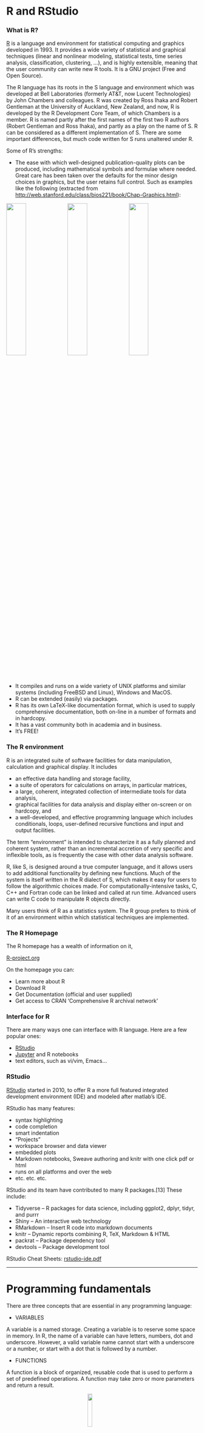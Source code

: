 <script>
function buildQuiz(myq, qc){
  // variable to store the HTML output
  const output = [];
&#10;  // for each question...
  myq.forEach(
    (currentQuestion, questionNumber) => {
&#10;      // variable to store the list of possible answers
      const answers = [];
&#10;      // and for each available answer...
      for(letter in currentQuestion.answers){
&#10;        // ...add an HTML radio button
        answers.push(
          `<label>
            <input type="radio" name="question${questionNumber}" value="${letter}">
            ${letter} :
            ${currentQuestion.answers[letter]}
          </label><br/>`
        );
      }
&#10;      // add this question and its answers to the output
      output.push(
        `<div class="question"> ${currentQuestion.question} </div>
        <div class="answers"> ${answers.join('')} </div><br/>`
      );
    }
  );
&#10;  // finally combine our output list into one string of HTML and put it on the page
  qc.innerHTML = output.join('');
}
&#10;function showResults(myq, qc, rc){
&#10;  // gather answer containers from our quiz
  const answerContainers = qc.querySelectorAll('.answers');
&#10;  // keep track of user's answers
  let numCorrect = 0;
&#10;  // for each question...
  myq.forEach( (currentQuestion, questionNumber) => {
&#10;    // find selected answer
    const answerContainer = answerContainers[questionNumber];
    const selector = `input[name=question${questionNumber}]:checked`;
    const userAnswer = (answerContainer.querySelector(selector) || {}).value;
&#10;    // if answer is correct
    if(userAnswer === currentQuestion.correctAnswer){
      // add to the number of correct answers
      numCorrect++;
&#10;      // color the answers green
      answerContainers[questionNumber].style.color = 'lightgreen';
    }
    // if answer is wrong or blank
    else{
      // color the answers red
      answerContainers[questionNumber].style.color = 'red';
    }
  });
&#10;  // show number of correct answers out of total
  rc.innerHTML = `${numCorrect} out of ${myq.length}`;
}
</script>
<style type="text/css">
.colsel {
background-color: lightyellow;
}
&#10;pre, code {
  white-space:pre !important;
  overflow-x:scroll auto
}
</style>

# R and RStudio

### What is R?

[R](http://r-project.org/) is a language and environment for statistical
computing and graphics developed in 1993. It provides a wide variety of
statistical and graphical techniques (linear and nonlinear modeling,
statistical tests, time series analysis, classification, clustering, …),
and is highly extensible, meaning that the user community can write new
R tools. It is a GNU project (Free and Open Source).

The R language has its roots in the S language and environment which was
developed at Bell Laboratories (formerly AT&T, now Lucent Technologies)
by John Chambers and colleagues. R was created by Ross Ihaka and Robert
Gentleman at the University of Auckland, New Zealand, and now, R is
developed by the R Development Core Team, of which Chambers is a member.
R is named partly after the first names of the first two R authors
(Robert Gentleman and Ross Ihaka), and partly as a play on the name of
S. R can be considered as a different implementation of S. There are
some important differences, but much code written for S runs unaltered
under R.

Some of R’s strengths:

- The ease with which well-designed publication-quality plots can be
  produced, including mathematical symbols and formulae where needed.
  Great care has been taken over the defaults for the minor design
  choices in graphics, but the user retains full control. Such as
  examples like the following (extracted from
  <http://web.stanford.edu/class/bios221/book/Chap-Graphics.html>):

<img src="chap3-rgraphics-heatmap-1.png" width="32%" /><img src="chap3-rgraphics-darned1-1.png" width="32%" /><img src="chap3-rgraphics-twodsp4-1.png" width="32%" />

- It compiles and runs on a wide variety of UNIX platforms and similar
  systems (including FreeBSD and Linux), Windows and MacOS.
- R can be extended (easily) via packages.
- R has its own LaTeX-like documentation format, which is used to supply
  comprehensive documentation, both on-line in a number of formats and
  in hardcopy.
- It has a vast community both in academia and in business.
- It’s FREE!

### The R environment

R is an integrated suite of software facilities for data manipulation,
calculation and graphical display. It includes

- an effective data handling and storage facility,
- a suite of operators for calculations on arrays, in particular
  matrices,
- a large, coherent, integrated collection of intermediate tools for
  data analysis,
- graphical facilities for data analysis and display either on-screen or
  on hardcopy, and
- a well-developed, and effective programming language which includes
  conditionals, loops, user-defined recursive functions and input and
  output facilities.

The term “environment” is intended to characterize it as a fully planned
and coherent system, rather than an incremental accretion of very
specific and inflexible tools, as is frequently the case with other data
analysis software.

R, like S, is designed around a true computer language, and it allows
users to add additional functionality by defining new functions. Much of
the system is itself written in the R dialect of S, which makes it easy
for users to follow the algorithmic choices made. For
computationally-intensive tasks, C, C++ and Fortran code can be linked
and called at run time. Advanced users can write C code to manipulate R
objects directly.

Many users think of R as a statistics system. The R group prefers to
think of it of an environment within which statistical techniques are
implemented.

### The R Homepage

The R homepage has a wealth of information on it,

[R-project.org](http://r-project.org/)

On the homepage you can:

- Learn more about R
- Download R
- Get Documentation (official and user supplied)
- Get access to CRAN ‘Comprehensive R archival network’

### Interface for R

There are many ways one can interface with R language. Here are a few
popular ones:

- [RStudio](https://www.rstudio.com/)
- [Jupyter](https://jupyter.org/) and R notebooks
- text editors, such as vi/vim, Emacs…

### RStudio

[RStudio](https://www.rstudio.com/) started in 2010, to offer R a more
full featured integrated development environment (IDE) and modeled after
matlab’s IDE.

RStudio has many features:

- syntax highlighting
- code completion
- smart indentation
- “Projects”
- workspace browser and data viewer
- embedded plots
- Markdown notebooks, Sweave authoring and knitr with one click pdf or
  html
- runs on all platforms and over the web
- etc. etc. etc.

RStudio and its team have contributed to many R packages.\[13\] These
include:

- Tidyverse – R packages for data science, including ggplot2, dplyr,
  tidyr, and purrr
- Shiny – An interactive web technology
- RMarkdown – Insert R code into markdown documents
- knitr – Dynamic reports combining R, TeX, Markdown & HTML
- packrat – Package dependency tool
- devtools – Package development tool

RStudio Cheat Sheets:
[rstudio-ide.pdf](https://github.com/rstudio/cheatsheets/raw/master/rstudio-ide.pdf)

------------------------------------------------------------------------

# Programming fundamentals

There are three concepts that are essential in any programming language:

- VARIABLES

A variable is a named storage. Creating a variable is to reserve some
space in memory. In R, the name of a variable can have letters, numbers,
dot and underscore. However, a valid variable name cannot start with a
underscore or a number, or start with a dot that is followed by a
number.

- FUNCTIONS

A function is a block of organized, reusable code that is used to
perform a set of predefined operations. A function may take zero or more
parameters and return a result.

<img src="./func.png" width="15%" style="display: block; margin: auto;" />

The way to use a function in R is:

**function.name(parameter1=value1, …)**

In R, to get help information on a funciton, one may use the command:

**?function.name**

- OPERATIONS

<table class="table table-striped" style="width: auto !important; margin-left: auto; margin-right: auto;">
<caption>
Assignment Operators in R
</caption>
<thead>
<tr>
<th style="text-align:center;">
Operator
</th>
<th style="text-align:center;">
Description
</th>
</tr>
</thead>
<tbody>
<tr>
<td style="text-align:center;">
&lt;-, =
</td>
<td style="text-align:center;">
Assignment
</td>
</tr>
</tbody>
</table>
<table class="table table-striped" style="width: auto !important; margin-left: auto; margin-right: auto;">
<caption>
Arithmetic Operators in R
</caption>
<thead>
<tr>
<th style="text-align:center;">
Operator
</th>
<th style="text-align:center;">
Description
</th>
</tr>
</thead>
<tbody>
<tr>
<td style="text-align:center;">

- </td>
  <td style="text-align:center;">
  Addition
  </td>
  </tr>
  <tr>
  <td style="text-align:center;">

  - </td>
    <td style="text-align:center;">
    Subtraction
    </td>
    </tr>
    <tr>
    <td style="text-align:center;">

    - </td>
      <td style="text-align:center;">
      Multiplication
      </td>
      </tr>
      <tr>
      <td style="text-align:center;">
      /
      </td>
      <td style="text-align:center;">
      Division
      </td>
      </tr>
      <tr>
      <td style="text-align:center;">
      ^
      </td>
      <td style="text-align:center;">
      Exponent
      </td>
      </tr>
      <tr>
      <td style="text-align:center;">
      %%
      </td>
      <td style="text-align:center;">
      Modulus
      </td>
      </tr>
      <tr>
      <td style="text-align:center;">
      %/%
      </td>
      <td style="text-align:center;">
      Integer Division
      </td>
      </tr>
      </tbody>
      </table>

<table class="table table-striped" style="width: auto !important; margin-left: auto; margin-right: auto;">
<caption>
Relational Operators in R
</caption>
<thead>
<tr>
<th style="text-align:center;">
Operator
</th>
<th style="text-align:center;">
Description
</th>
</tr>
</thead>
<tbody>
<tr>
<td style="text-align:center;">
&lt;
</td>
<td style="text-align:center;">
Less than
</td>
</tr>
<tr>
<td style="text-align:center;">
&gt;
</td>
<td style="text-align:center;">
Greater than
</td>
</tr>
<tr>
<td style="text-align:center;">
&lt;=
</td>
<td style="text-align:center;">
Less than or equal to
</td>
</tr>
<tr>
<td style="text-align:center;">
&gt;=
</td>
<td style="text-align:center;">
Greater than or equal to
</td>
</tr>
<tr>
<td style="text-align:center;">
==
</td>
<td style="text-align:center;">
Equal to
</td>
</tr>
<tr>
<td style="text-align:center;">
!=
</td>
<td style="text-align:center;">
Not equal to
</td>
</tr>
</tbody>
</table>
<table class="table table-striped" style="width: auto !important; margin-left: auto; margin-right: auto;">
<caption>
Logical Operators in R
</caption>
<thead>
<tr>
<th style="text-align:center;">
Operator
</th>
<th style="text-align:center;">
Description
</th>
</tr>
</thead>
<tbody>
<tr>
<td style="text-align:center;">
!
</td>
<td style="text-align:center;">
Logical NOT
</td>
</tr>
<tr>
<td style="text-align:center;">
&
</td>
<td style="text-align:center;">
Element-wise logical AND
</td>
</tr>
<tr>
<td style="text-align:center;">
&&
</td>
<td style="text-align:center;">
Logical AND
</td>
</tr>
<tr>
<td style="text-align:center;">
&amp;#124;
</td>
<td style="text-align:center;">
Element-wise logical OR
</td>
</tr>
<tr>
<td style="text-align:center;">
&amp;#124;&amp;#124;
</td>
<td style="text-align:center;">
Logical OR
</td>
</tr>
</tbody>
</table>

------------------------------------------------------------------------

# Start an R session

**BEFORE YOU BEGIN, YOU NEED TO START AN R SESSION**

You can run this tutorial in an IDE (like Rstudio) on your laptop, or
you can run R on the command-line on tadpole by logging into tadpole in
a terminal and running the following commands:

> module load R
>
> R

**NOTE: Below, the text in the yellow boxes is code to input (by typing
it or copy/pasting) into your R session, the text in the white boxes is
the expected output.**

------------------------------------------------------------------------

# Topics covered in this introduction to R

1.  Basic data types in R
2.  Basic data structures in R
3.  Import and export data in R
4.  Functions in R
5.  Basic statistics in R
6.  Simple data visulization in R
7.  Install packages in R
8.  Save data in R session
9.  R markdown and R notebooks

------------------------------------------------------------------------

# Topic 1. Basic data types in R

#### There are 5 basic atomic classes: numeric (integer, complex), character, logical

##### Examples of numeric values.

``` r
# assign number 150 to variable a.
a <- 150
a
```

    ## [1] 150

``` r
# assign a number in scientific format to variable b.
b <- 3e-2
b
```

    ## [1] 0.03

<br>

##### Examples of character values.

``` r
# assign a string "BRCA1" to variable gene
gene <- "BRCA1"
gene
```

    ## [1] "BRCA1"

``` r
# assign a string "Hello World" to variable hello
hello <- "Hello World"
hello
```

    ## [1] "Hello World"

<br>

##### Examples of logical values.

``` r
# assign logical value "TRUE" to variable brca1_expressed
brca1_expressed <- TRUE
brca1_expressed
```

    ## [1] TRUE

``` r
# assign logical value "FALSE" to variable her2_expressed
her2_expressed <- FALSE
her2_expressed
```

    ## [1] FALSE

``` r
# assign logical value to a variable by logical operation
her2_expression_level <- 0
her2_expressed <- her2_expression_level > 0
her2_expressed
```

    ## [1] FALSE

<br>

##### To find out the type of variable.

``` r
class(her2_expressed)
```

    ## [1] "logical"

``` r
# To check whether the variable is a specific type
is.numeric(gene)
```

    ## [1] FALSE

``` r
is.numeric(a)
```

    ## [1] TRUE

``` r
is.character(gene)
```

    ## [1] TRUE

<br>

##### In the case that one compares two different classes of data, the coersion rule in R is logical -\> integer -\> numeric -\> complex -\> character . The following is an example of converting a numeric variable to character.

``` r
b
```

    ## [1] 0.03

``` r
as.character(b)
```

    ## [1] "0.03"

<br>

What happens when one converts a logical variable to numeric?

``` r
# recall her2_expressed
her2_expressed
```

    ## [1] FALSE

``` r
# conversion
as.numeric(her2_expressed)
```

    ## [1] 0

``` r
her2_expressed + 1
```

    ## [1] 1

<br>

##### A logical *TRUE* is converted to integer 1 and a logical *FALSE* is converted to integer 0.

<br>

## Quiz 1

<div id="quiz1" class="quiz">

</div>

<button id="submit1">
Submit Quiz
</button>

<div id="results1" class="output">

</div>

<script>
quizContainer1 = document.getElementById('quiz1');
resultsContainer1 = document.getElementById('results1');
submitButton1 = document.getElementById('submit1');
&#10;myQuestions1 = [
  {
    question: "Create a variable a and set it to 3, and a variable b set to 'gene'. What is a + b?",
    answers: {
      a: "a",
      b: "3",
      c: "Gives an error",
      d: "4"
    },
    correctAnswer: "c"
  },
  {
    question: "Create another variable c set to FALSE. What is a + c?",
    answers: {
      a: "Gives an error",
      b: "3",
      c: "a",
      d: "4"
    },
    correctAnswer: "b"
  },
  {
    question: "What is 1 + TRUE?",
    answers: {
      a: "2",
      b: "1",
      c: "TRUE",
      d: "FALSE"
    },
    correctAnswer: "a"
  }
];
&#10;buildQuiz(myQuestions1, quizContainer1);
submitButton1.addEventListener('click', function() {showResults(myQuestions1, quizContainer1, resultsContainer1);});
</script>

------------------------------------------------------------------------

# Topic 2. Basic data structures in R

<table class="table table-striped" style="font-size: 18px; width: auto !important; margin-left: auto; margin-right: auto;">
<thead>
<tr>
<th style="text-align:left;">
</th>
<th style="text-align:center;">
Homogeneous
</th>
<th style="text-align:center;">
Heterogeneous
</th>
</tr>
</thead>
<tbody>
<tr>
<td style="text-align:left;">
1d
</td>
<td style="text-align:center;">
Atomic vector
</td>
<td style="text-align:center;">
List
</td>
</tr>
<tr>
<td style="text-align:left;">
2d
</td>
<td style="text-align:center;">
Matrix
</td>
<td style="text-align:center;">
Data frame
</td>
</tr>
<tr>
<td style="text-align:left;">
Nd
</td>
<td style="text-align:center;">
Array
</td>
<td style="text-align:center;">
</td>
</tr>
</tbody>
</table>

<br>

#### Atomic vectors: an atomic vector is a combination of multiple values(numeric, character or logical) in the same object. An atomic vector is created using the function c().

``` r
gene_names <- c("ESR1", "p53", "PI3K", "BRCA1", "EGFR")
gene_names
```

    ## [1] "ESR1"  "p53"   "PI3K"  "BRCA1" "EGFR"

``` r
gene_expression <- c(0, 100, 50, 200, 80)
gene_expression
```

    ## [1]   0 100  50 200  80

<br>

##### One can give names to the elements of an atomic vector.

``` r
# assign names to a vector by specifying them
names(gene_expression) <- c("ESR1", "p53", "PI3K", "BRCA1", "EGFR")
gene_expression
```

    ##  ESR1   p53  PI3K BRCA1  EGFR 
    ##     0   100    50   200    80

``` r
# assign names to a vector using another vector
names(gene_expression) <- gene_names
gene_expression
```

    ##  ESR1   p53  PI3K BRCA1  EGFR 
    ##     0   100    50   200    80

<br>

##### Or One may create a vector with named elements from scratch.

``` r
gene_expression <- c(ESR1=0, p53=100, PI3K=50, BRCA1=200, EGFR=80)
gene_expression
```

    ##  ESR1   p53  PI3K BRCA1  EGFR 
    ##     0   100    50   200    80

<br>

##### To find out the length of a vector:

``` r
length(gene_expression)
```

    ## [1] 5

##### NOTE: a vector can only hold elements of the same type. If there are a mixture of data types, they will be coerced according to the coersion rule mentioned earlier in this documentation.

<br>

#### Factors: a factor is a special vector. It stores categorical data, which are important in statistical modeling and can only take on a limited number of pre-defined values. The function factor() can be used to create a factor.

``` r
disease_stage <- factor(c("Stage1", "Stage2", "Stage2", "Stage3", "Stage1", "Stage4"))
disease_stage
```

    ## [1] Stage1 Stage2 Stage2 Stage3 Stage1 Stage4
    ## Levels: Stage1 Stage2 Stage3 Stage4

<br>

##### In R, categories of the data are stored as factor levels. The function levels() can be used to access the factor levels.

``` r
levels(disease_stage)
```

    ## [1] "Stage1" "Stage2" "Stage3" "Stage4"

##### A function to compactly display the internal structure of an R object is str(). Please use str() to display the internal structure of the object we just created *disease_stage*. It shows that *disease_stage* is a factor with four levels: “Stage1”, “Stage2”, “Stage3”, etc… The integer numbers after the colon shows that these levels are encoded under the hood by integer values: the first level is 1, the second level is 2, and so on. Basically, when *factor* function is called, R first scan through the vector to determine how many different categories there are, then it converts the character vector to a vector of integer values, with each integer value labeled with a category.

``` r
str(disease_stage)
```

    ##  Factor w/ 4 levels "Stage1","Stage2",..: 1 2 2 3 1 4

##### By default, R infers the factor levels by ordering the unique elements in a factor alphanumerically. One may specifically define the factor levels at the creation of the factor.

``` r
disease_stage <- factor(c("Stage1", "Stage2", "Stage2", "Stage3", "Stage1", "Stage4"), levels=c("Stage2", "Stage1", "Stage3", "Stage4"))
# The encoding for levels are different from above.
str(disease_stage)
```

    ##  Factor w/ 4 levels "Stage2","Stage1",..: 2 1 1 3 2 4

If you want to know the number of individuals at each levels, there are
two functions: *summary* and *table*.

``` r
summary(disease_stage)
```

    ## Stage2 Stage1 Stage3 Stage4 
    ##      2      2      1      1

``` r
table(disease_stage)
```

    ## disease_stage
    ## Stage2 Stage1 Stage3 Stage4 
    ##      2      2      1      1

## Quiz 2

<div id="quiz2" class="quiz">

</div>

<button id="submit2">
Submit Quiz
</button>

<div id="results2" class="output">

</div>

<script>
quizContainer2 = document.getElementById('quiz2');
resultsContainer2 = document.getElementById('results2');
submitButton2 = document.getElementById('submit2');
&#10;myQuestions2 = [
  {
    question: "Create a new factor with levels specified. What happens when the factor contains elements that are not included in the levels?",
    answers: {
      a: "A new level will be added to the factor",
      b: "A new element will be added to the factor that is an NA",
      c: "Nothing happens",
      d: "Gives a warning"
    },
    correctAnswer: "b"
  },
  {
    question: "You can type a '?' and then a function name to get help for that function. What does the 'relevel' function do?",
    answers: {
      a: "Sorts the factors",
      b: "Overwrites the factor levels",
      c: "Adds a new level to the factors",
      d: "Reorders the levels"
    },
    correctAnswer: "d"
  },
  {
    question: "What would the levels be for the following vector as a factor:<br>c('a','C','d','b',1,'!')",
    answers: {
      a: "a b C d 1 !",
      b: "! 1 a b d C",
      c: "1 a b C d !",
      d: "! 1 a b C d"
    },
    correctAnswer: "d"
  }
];
&#10;buildQuiz(myQuestions2, quizContainer2);
submitButton2.addEventListener('click', function() {showResults(myQuestions2, quizContainer2, resultsContainer2);});
</script>

<br>

------------------------------------------------------------------------

#### Matrices: A matrix is like an Excel sheet containing multiple rows and columns. It is used to combine vectors of the same type.

``` r
col1 <- c(1,3,8,9)
col2 <- c(2,18,27,10)
col3 <- c(8,37,267,19)

my_matrix <- cbind(col1, col2, col3)
my_matrix
```

    ##      col1 col2 col3
    ## [1,]    1    2    8
    ## [2,]    3   18   37
    ## [3,]    8   27  267
    ## [4,]    9   10   19

##### One other way to create a matrix is to use *matrix()* function.

``` r
nums <- c(col1, col2, col3)
nums
```

    ##  [1]   1   3   8   9   2  18  27  10   8  37 267  19

``` r
matrix(nums, ncol=2)
```

    ##      [,1] [,2]
    ## [1,]    1   27
    ## [2,]    3   10
    ## [3,]    8    8
    ## [4,]    9   37
    ## [5,]    2  267
    ## [6,]   18   19

``` r
rownames(my_matrix) <- c("row1", "row2", "row3", "row4")
my_matrix
```

    ##      col1 col2 col3
    ## row1    1    2    8
    ## row2    3   18   37
    ## row3    8   27  267
    ## row4    9   10   19

``` r
t(my_matrix) # transposing the matrix
```

    ##      row1 row2 row3 row4
    ## col1    1    3    8    9
    ## col2    2   18   27   10
    ## col3    8   37  267   19

##### To find out the dimension of a matrix:

``` r
ncol(my_matrix)
```

    ## [1] 3

``` r
nrow(my_matrix)
```

    ## [1] 4

``` r
dim(my_matrix)
```

    ## [1] 4 3

##### Calculations with numeric matrices.

``` r
my_matrix * 3
```

    ##      col1 col2 col3
    ## row1    3    6   24
    ## row2    9   54  111
    ## row3   24   81  801
    ## row4   27   30   57

``` r
log10(my_matrix)
```

    ##           col1     col2     col3
    ## row1 0.0000000 0.301030 0.903090
    ## row2 0.4771213 1.255273 1.568202
    ## row3 0.9030900 1.431364 2.426511
    ## row4 0.9542425 1.000000 1.278754

Total of each row.

``` r
rowSums(my_matrix)
```

    ## row1 row2 row3 row4 
    ##   11   58  302   38

Total of each column.

``` r
colSums(my_matrix)
```

    ## col1 col2 col3 
    ##   21   57  331

##### There is a data structure *Array* in R, that holds multi-dimensional (d \> 2) data and is a generalized version of a matrix. *Matrix* is used much more commonly than *Array*, therefore we are not going to talk about *Array* here.

#### Data frames: a data frame is like a matrix but can have columns with different types (numeric, character, logical).

##### A data frame can be created using the function data.frame().

``` r
# creating a data frame using pre-defined vectors
patients_name=c("Patient1", "Patient2", "Patient3", "Patient4", "Patient5", "Patient6")
Family_history=c("Y", "N", "Y", "N", "Y", "Y")
patients_age=c(31, 40, 39, 50, 45, 65)
meta.data <- data.frame(patients_name=patients_name, disease_stage=disease_stage, Family_history=Family_history, patients_age=patients_age)
meta.data
```

    ##   patients_name disease_stage Family_history patients_age
    ## 1      Patient1        Stage1              Y           31
    ## 2      Patient2        Stage2              N           40
    ## 3      Patient3        Stage2              Y           39
    ## 4      Patient4        Stage3              N           50
    ## 5      Patient5        Stage1              Y           45
    ## 6      Patient6        Stage4              Y           65

###### To check whether a data is a data frame, use the function is.data.frame().

``` r
is.data.frame(meta.data)
```

    ## [1] TRUE

``` r
is.data.frame(my_matrix)
```

    ## [1] FALSE

###### One can convert a matrix object to a data frame using the function as.data.frame().

``` r
class(my_matrix)
```

    ## [1] "matrix" "array"

``` r
my_data <- as.data.frame(my_matrix)
class(my_data)
```

    ## [1] "data.frame"

##### A data frame can be transposed in the similar way as a matrix. However, the result of transposing a data frame might not be a data frame anymore.

``` r
my_data
```

    ##      col1 col2 col3
    ## row1    1    2    8
    ## row2    3   18   37
    ## row3    8   27  267
    ## row4    9   10   19

``` r
t(my_data)
```

    ##      row1 row2 row3 row4
    ## col1    1    3    8    9
    ## col2    2   18   27   10
    ## col3    8   37  267   19

##### A data frame can be extended.

``` r
# add a column that has the information on harmful mutations in BRCA1/BRCA2 genes for each patient.
meta.data
```

    ##   patients_name disease_stage Family_history patients_age
    ## 1      Patient1        Stage1              Y           31
    ## 2      Patient2        Stage2              N           40
    ## 3      Patient3        Stage2              Y           39
    ## 4      Patient4        Stage3              N           50
    ## 5      Patient5        Stage1              Y           45
    ## 6      Patient6        Stage4              Y           65

``` r
meta.data$BRCA <- c("YES", "NO", "YES", "YES", "YES", "NO")
meta.data
```

    ##   patients_name disease_stage Family_history patients_age BRCA
    ## 1      Patient1        Stage1              Y           31  YES
    ## 2      Patient2        Stage2              N           40   NO
    ## 3      Patient3        Stage2              Y           39  YES
    ## 4      Patient4        Stage3              N           50  YES
    ## 5      Patient5        Stage1              Y           45  YES
    ## 6      Patient6        Stage4              Y           65   NO

##### A data frame can also be extended using the functions cbind() and rbind(), for adding columns and rows respectively. When using cbind(), the number of values in the new column must match the number of rows in the data frame. When using rbind(), the two data frames must have the same variables/columns.

``` r
# add a column that has the information on the racial information for each patient.
cbind(meta.data, Race=c("AJ", "AS", "AA", "NE", "NE", "AS"))
```

    ##   patients_name disease_stage Family_history patients_age BRCA Race
    ## 1      Patient1        Stage1              Y           31  YES   AJ
    ## 2      Patient2        Stage2              N           40   NO   AS
    ## 3      Patient3        Stage2              Y           39  YES   AA
    ## 4      Patient4        Stage3              N           50  YES   NE
    ## 5      Patient5        Stage1              Y           45  YES   NE
    ## 6      Patient6        Stage4              Y           65   NO   AS

``` r
# rbind can be used to add more rows to a data frame.
rbind(meta.data, data.frame(patients_name="Patient7", disease_stage="Stage4", Family_history="Y", patients_age=48, BRCA="YES"))
```

    ##   patients_name disease_stage Family_history patients_age BRCA
    ## 1      Patient1        Stage1              Y           31  YES
    ## 2      Patient2        Stage2              N           40   NO
    ## 3      Patient3        Stage2              Y           39  YES
    ## 4      Patient4        Stage3              N           50  YES
    ## 5      Patient5        Stage1              Y           45  YES
    ## 6      Patient6        Stage4              Y           65   NO
    ## 7      Patient7        Stage4              Y           48  YES

##### One may use the function *merge* to merge two data frames horizontally, based on one or more common key variables.

``` r
expression.data <- data.frame(patients_name=c("Patient3", "Patient4", "Patient5", "Patient1", "Patient2", "Patient6"), EGFR=c(10, 472, 103784, 1782, 187, 18289), TP53=c(16493, 72, 8193, 1849, 173894, 1482))
expression.data
```

    ##   patients_name   EGFR   TP53
    ## 1      Patient3     10  16493
    ## 2      Patient4    472     72
    ## 3      Patient5 103784   8193
    ## 4      Patient1   1782   1849
    ## 5      Patient2    187 173894
    ## 6      Patient6  18289   1482

``` r
md2 <- merge(meta.data, expression.data, by="patients_name")
md2
```

    ##   patients_name disease_stage Family_history patients_age BRCA   EGFR   TP53
    ## 1      Patient1        Stage1              Y           31  YES   1782   1849
    ## 2      Patient2        Stage2              N           40   NO    187 173894
    ## 3      Patient3        Stage2              Y           39  YES     10  16493
    ## 4      Patient4        Stage3              N           50  YES    472     72
    ## 5      Patient5        Stage1              Y           45  YES 103784   8193
    ## 6      Patient6        Stage4              Y           65   NO  18289   1482

Save your workspace to a file so we can load it for day 2:

``` r
save.image("day1.RData")
```

<br>

## Quiz 3

<div id="quiz3" class="quiz">

</div>

<button id="submit3">
Submit Quiz
</button>

<div id="results3" class="output">

</div>

<script>
quizContainer3 = document.getElementById('quiz3');
resultsContainer3 = document.getElementById('results3');
submitButton3 = document.getElementById('submit3');
&#10;myQuestions3 = [
  {
    question: "Find a function to add up the EGFR column in md2. What is the total?",
    answers: {
      a: "124524",
      b: "124526",
      c: "124528",
      d: "124530"
    },
    correctAnswer: "a"
  },
  {
    question: "Multiply my_matrix by itself, sum each column, and then use the 'mean' function to find the mean:",
    answers: {
      a: "24799.33",
      b: "24797.33",
      c: "24798.33",
      d: "24796.33"
    },
    correctAnswer: "c"
  }
];
&#10;buildQuiz(myQuestions3, quizContainer3);
submitButton3.addEventListener('click', function() {showResults(myQuestions3, quizContainer3, resultsContainer3);});
</script>

## HOMEWORK

Using the **mtcars** built-in dataset (Type “mtcars” to see it), add a
row that has the averages of each column and name it “Averages”. Now,
add a column to mtcars called “hp.gt.100” that is TRUE or FALSE
depending on whether the horsepower (hp) for that car is greater than
100 or not.
